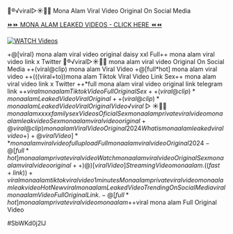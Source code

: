 👙®️√viral▷☀️👄💥 Mona Alam Viral Video Original On Social Media


[⏩⏩ MONA ALAM LEAKED VIDEOS - CLICK HERE ⏪⏪](https://mov24.shop/watch/mona+alam)

[![WATCH Videos](https://i.imgur.com/dJHk4Zq.gif)](https://mov24.shop/watch/mona+alam)




























+@[viral} mona alam viral video original daisy xxl Full++ mona alam viral video link x Twitter 👙®️√viral▷☀️👄💥 mona alam viral video Original On Social Media ++(viral@clip) mona alam Viral Video +@[full*hot] mona alam viral video
++(((viral+to))mona alam Tiktok Viral Video Link
Sex++ mona alam viral video link x Twitter ++*full mona alam viral video original link telegram link +$+viral mona alam Tiktok Video Full Original Sex ++(viral@clip)* mona alam Leaked Video Viral Original
++(viral@clip)* mona alam Leaked Video Viral Original Video
️√viral▷☀️👄💥 mona alam xxxx family sex Videos Oficial Sex mona alam private viral video mona alam leak video Sex mona alam viral video original +@viral@clip) mona alam Viral Video Original 2024 What is mona alam leaked viral video +)+@viral Video]** mona alam viral video full upload Full mona alam viral video Original 2024
-@[full*hot] mona alam private viral video
{Watch} mona alam viral video Original Sex mona alam viral video original
++)@)[viral Video] Streaming Video mona alam.
((fast+link))+viral mona alam tiktok viral video 1 minutes
Mona alam private viral video mona alam leak video {Hot New viral} mona alam Leaked Video Trending On Social Media
viral mona alam Video Full Original Link. -@[full*hot] mona alam private viral video mona alam +$+viral mona alam Full Original Video


#SbWKd0j2lJ